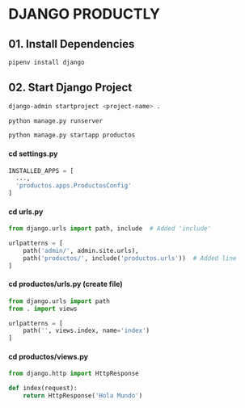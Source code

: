 # DJANGO PRODUCTLY

## 01. Install Dependencies

```bash
pipenv install django
```

## 02. Start Django Project

```bash
django-admin startproject <project-name> .
```

```bash
python manage.py runserver
```

```bash
python manage.py startapp productos
```

#### cd settings.py

```python
INSTALLED_APPS = [
  ...,
  'productos.apps.ProductosConfig'
]
```

#### cd urls.py

```python
from django.urls import path, include  # Added 'include'

urlpatterns = [
    path('admin/', admin.site.urls),
    path('productos/', include('productos.urls'))  # Added line
]
```

#### cd productos/urls.py (create file)

```python
from django.urls import path
from . import views

urlpatterns = [
    path('', views.index, name='index')
]
```

#### cd productos/views.py

```python
from django.http import HttpResponse

def index(request):
    return HttpResponse('Hola Mundo')
```

```bash

```
